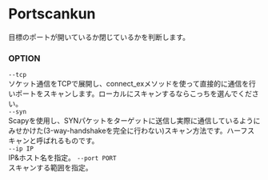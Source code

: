 # Portscankun  
目標のポートが開いているか閉じているかを判断します。  
### OPTION   
`--tcp`  
ソケット通信をTCPで展開し、connect_exメソッドを使って直接的に通信を行いポートをスキャンします。ローカルにスキャンするならこっちを選んでください。  
`--syn`  
Scapyを使用し、SYNパケットをターゲットに送信し実際に通信しているようにみせかけた(3-way-handshakeを完全に行わない)スキャン方法です。ハーフスキャンと呼ばれるものです。  
`--ip IP`  
IP&ホスト名を指定。
`--port PORT`  
スキャンする範囲を指定。
